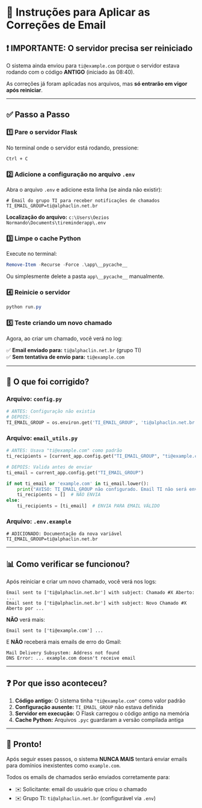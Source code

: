 # 🔧 Instruções para Aplicar as Correções de Email

## ❗ IMPORTANTE: O servidor precisa ser reiniciado

O sistema ainda enviou para `ti@example.com` porque o servidor estava rodando com o código **ANTIGO** (iniciado às 08:40).

As correções já foram aplicadas nos arquivos, mas **só entrarão em vigor após reiniciar**.

---

## ✅ Passo a Passo

### 1️⃣ Pare o servidor Flask
No terminal onde o servidor está rodando, pressione:
```
Ctrl + C
```

### 2️⃣ Adicione a configuração no arquivo `.env`

Abra o arquivo `.env` e adicione esta linha (se ainda não existir):

```env
# Email do grupo TI para receber notificações de chamados
TI_EMAIL_GROUP=ti@alphaclin.net.br
```

**Localização do arquivo:** `c:\Users\Oezios Normando\Documents\tireminderapp\.env`

### 3️⃣ Limpe o cache Python

Execute no terminal:
```powershell
Remove-Item -Recurse -Force .\app\__pycache__
```

Ou simplesmente delete a pasta `app\__pycache__` manualmente.

### 4️⃣ Reinicie o servidor

```powershell
python run.py
```

### 5️⃣ Teste criando um novo chamado

Agora, ao criar um chamado, você verá no log:

✅ **Email enviado para:** `ti@alphaclin.net.br` (grupo TI)  
✅ **Sem tentativa de envio para:** `ti@example.com`

---

## 🎯 O que foi corrigido?

### Arquivo: `config.py`
```python
# ANTES: Configuração não existia
# DEPOIS:
TI_EMAIL_GROUP = os.environ.get('TI_EMAIL_GROUP', 'ti@alphaclin.net.br')
```

### Arquivo: `email_utils.py`
```python
# ANTES: Usava "ti@example.com" como padrão
ti_recipients = [current_app.config.get("TI_EMAIL_GROUP", "ti@example.com")]

# DEPOIS: Valida antes de enviar
ti_email = current_app.config.get("TI_EMAIL_GROUP")

if not ti_email or 'example.com' in ti_email.lower():
    print("AVISO: TI_EMAIL_GROUP não configurado. Email TI não será enviado.")
    ti_recipients = []  # NÃO ENVIA
else:
    ti_recipients = [ti_email]  # ENVIA PARA EMAIL VÁLIDO
```

### Arquivo: `.env.example`
```env
# ADICIONADO: Documentação da nova variável
TI_EMAIL_GROUP=ti@alphaclin.net.br
```

---

## 📊 Como verificar se funcionou?

Após reiniciar e criar um novo chamado, você verá nos logs:

```
Email sent to ['ti@alphaclin.net.br'] with subject: Chamado #X Aberto: ...
Email sent to ['ti@alphaclin.net.br'] with subject: Novo Chamado #X Aberto por ...
```

**NÃO** verá mais:
```
Email sent to ['ti@example.com'] ...
```

E **NÃO** receberá mais emails de erro do Gmail:
```
Mail Delivery Subsystem: Address not found
DNS Error: ... example.com doesn't receive email
```

---

## ❓ Por que isso aconteceu?

1. **Código antigo:** O sistema tinha `"ti@example.com"` como valor padrão
2. **Configuração ausente:** `TI_EMAIL_GROUP` não estava definida
3. **Servidor em execução:** O Flask carregou o código antigo na memória
4. **Cache Python:** Arquivos `.pyc` guardaram a versão compilada antiga

---

## 🚀 Pronto!

Após seguir esses passos, o sistema **NUNCA MAIS** tentará enviar emails para domínios inexistentes como `example.com`.

Todos os emails de chamados serão enviados corretamente para:
- ✉️ Solicitante: email do usuário que criou o chamado
- ✉️ Grupo TI: `ti@alphaclin.net.br` (configurável via `.env`)
